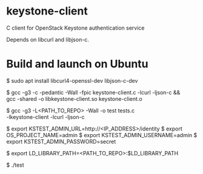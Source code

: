 keystone-client
===============

C client for OpenStack Keystone authentication service

Depends on libcurl and libjson-c.

Build and launch on Ubuntu
==========================
$ sudo apt install libcurl4-openssl-dev libjson-c-dev

$ gcc -g3 -c -pedantic -Wall -fpic keystone-client.c -lcurl -ljson-c && \
gcc -shared -o libkeystone-client.so keystone-client.o

$ gcc -g3 -L<PATH_TO_REPO> -Wall -o test tests.c \
-lkeystone-client -lcurl -ljson-c

$ export KSTEST_ADMIN_URL=http://<IP_ADDRESS>/identity
$ export OS_PROJECT_NAME=admin
$ export KSTEST_ADMIN_USERNAME=admin
$ export KSTEST_ADMIN_PASSWORD=secret

$ export LD_LIBRARY_PATH=<PATH_TO_REPO>:$LD_LIBRARY_PATH

$ ./test
